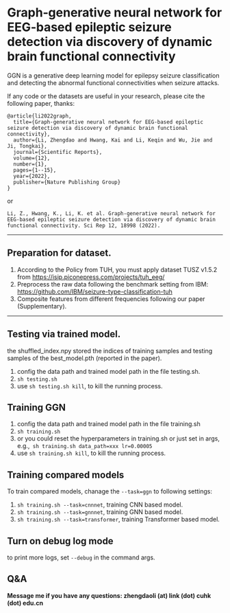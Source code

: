 # Graph‐generative neural network for EEG‐based epileptic seizure detection via discovery of dynamic brain functional connectivity

GGN is a generative deep learning model for epilepsy seizure classification and detecting the abnormal functional connectivities when seizure attacks.

If any code or the datasets are useful in your research, please cite the following paper, thanks:

```
@article{li2022graph,
  title={Graph-generative neural network for EEG-based epileptic seizure detection via discovery of dynamic brain functional connectivity},
  author={Li, Zhengdao and Hwang, Kai and Li, Keqin and Wu, Jie and Ji, Tongkai},
  journal={Scientific Reports},
  volume={12},
  number={1},
  pages={1--15},
  year={2022},
  publisher={Nature Publishing Group}
}
```

or 

```
Li, Z., Hwang, K., Li, K. et al. Graph-generative neural network for EEG-based epileptic seizure detection via discovery of dynamic brain functional connectivity. Sci Rep 12, 18998 (2022).
```

--- 

## Preparation for dataset. 


1. According to the Policy from TUH, you must apply dataset TUSZ v1.5.2 from https://isip.piconepress.com/projects/tuh_eeg/
2. Preprocess the raw data following the benchmark setting from IBM: https://github.com/IBM/seizure-type-classification-tuh
3. Composite features from different frequencies following our paper (Supplementary).

---



## Testing via trained model.

the shuffled_index.npy stored the indices of training samples and testing samples of the best_model.pth (reported in the paper).

1. config the data path and trained model path in the file testing.sh.
1. `sh testing.sh`
1. use `sh testing.sh kill`, to kill the running process.

## Training GGN

1. config the data path and trained model path in the file training.sh
2. `sh training.sh`
3. or you could reset the hyperparameters in training.sh or just set in args, e.g.,`
sh training.sh data_path=xxx lr=0.00005`
1. use `sh training.sh kill`, to kill the running process.

## Training compared models

To train compared models, chanage the `--task=ggn` to following settings:


1. `sh training.sh --task=cnnnet`, training CNN based model.
1. `sh training.sh --task=gnnnet`, training GNN based model.
1. `sh training.sh --task=transformer`, training Transformer based model.


## Turn on debug log mode
to print more logs, set `--debug` in the command args.

## Q&A

**Message me if you have any questions: zhengdaoli (at) link (dot) cuhk (dot) edu.cn**
